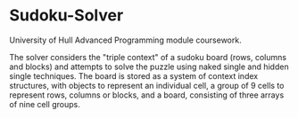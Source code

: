 # Sudoku-Solver
University of Hull Advanced Programming module coursework. 

The solver considers the "triple context" of a sudoku board (rows, columns and blocks) and attempts to solve the puzzle using naked single and hidden single techniques. The board is stored as a system of context index structures, with objects to represent an individual cell, a group of 9 cells to represent rows, columns or blocks, and a board, consisting of three arrays of nine cell groups.
